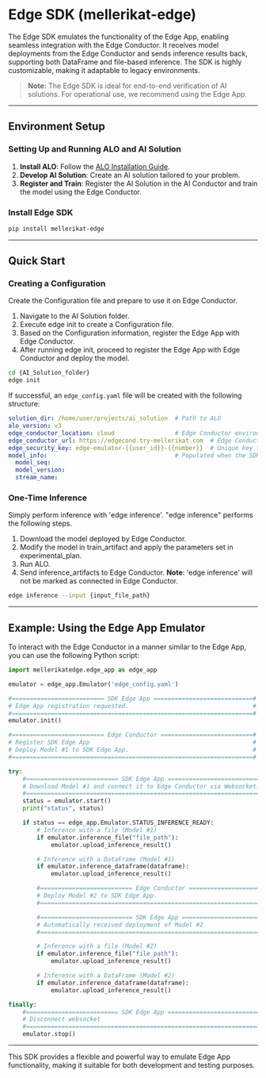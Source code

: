 # Edge SDK (mellerikat-edge)

The Edge SDK emulates the functionality of the Edge App, enabling seamless integration with the Edge Conductor. It receives model deployments from the Edge Conductor and sends inference results back, supporting both DataFrame and file-based inference. The SDK is highly customizable, making it adaptable to legacy environments.

> **Note:** The Edge SDK is ideal for end-to-end verification of AI solutions. For operational use, we recommend using the Edge App.

---

## Environment Setup

### Setting Up and Running ALO and AI Solution

1. **Install ALO**: Follow the [ALO Installation Guide](https://mellerikat.com/user_guide/data_scientist_guide/alo/alo-v3/quick_run).
2. **Develop AI Solution**: Create an AI solution tailored to your problem.
3. **Register and Train**: Register the AI Solution in the AI Conductor and train the model using the Edge Conductor.

### Install Edge SDK

```sh
pip install mellerikat-edge
```

---

## Quick Start

### Creating a Configuration

Create the Configuration file and prepare to use it on Edge Conductor.

1. Navigate to the AI Solution folder.
2. Execute edge init to create a Configuration file.
3. Based on the Configuration information, register the Edge App with Edge Conductor.
4. After running edge init, proceed to register the Edge App with Edge Conductor and deploy the model.

```bash
cd {AI_Solution_folder}
edge init
```

If successful, an `edge_config.yaml` file will be created with the following structure:

```yaml
solution_dir: /home/user/projects/ai_solution  # Path to ALO
alo_version: v3
edge_conductor_location: cloud                 # Edge Conductor environment (cloud or on-premise)
edge_conductor_url: https://edgecond.try-mellerikat.com  # Edge Conductor URL (include https or http)
edge_security_key: edge-emulator-{{user_id}}-{{number}}  # Unique key for Edge identification; replace {{ }} with appropriate values
model_info:                                    # Populated when the SDK runs and the model is deployed
  model_seq:
  model_version:
  stream_name:
```

### One-Time Inference

Simply perform inference with 'edge inference'.
"edge inference" performs the following steps.
1. Download the model deployed by Edge Conductor.
2. Modify the model in train_artifact and apply the parameters set in experimental_plan.
3. Run ALO.
4. Send inference_artifacts to Edge Conductor.
**__Note__**: 'edge inference' will not be marked as connected in Edge Conductor.

```bash
edge inference --input {input_file_path}
```

---

## Example: Using the Edge App Emulator

To interact with the Edge Conductor in a manner similar to the Edge App, you can use the following Python script:

```python
import mellerikatedge.edge_app as edge_app

emulator = edge_app.Emulator('edge_config.yaml')

#========================== SDK Edge App ============================#
# Edge App registration requested.                                   #
#====================================================================#
emulator.init()

#========================== Edge Conductor ==========================#
# Register SDK Edge App                                              #
# Deploy Model #1 to SDK Edge App.                                   #
#====================================================================#

try:
    #========================== SDK Edge App ============================#
    # Download Model #1 and connect it to Edge Conductor via Websocket.  #
    #====================================================================#
    status = emulator.start()
    print("status", status)

    if status == edge_app.Emulator.STATUS_INFERENCE_READY:
        # Inference with a file (Model #1)
        if emulator.inference_file("file_path"):
            emulator.upload_inference_result()

        # Inference with a DataFrame (Model #1)
        if emulator.inference_dataframe(dataframe):
            emulator.upload_inference_result()

        #========================== Edge Conductor ==========================#
        # Deploy Model #2 to SDK Edge App.                                   #
        #====================================================================#

        #========================== SDK Edge App ============================#
        # Automatically received deployment of Model #2                      #
        #====================================================================#

        # Inference with a file (Model #2)
        if emulator.inference_file("file_path"):
            emulator.upload_inference_result()

        # Inference with a DataFrame (Model #2)
        if emulator.inference_dataframe(dataframe):
            emulator.upload_inference_result()

finally:
    #========================== SDK Edge App ============================#
    # Disconnect websocket                                               #
    #====================================================================#
    emulator.stop()

```

---

This SDK provides a flexible and powerful way to emulate Edge App functionality, making it suitable for both development and testing purposes.
